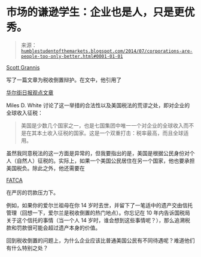 <!--yml

category: 未分类

date: 2024-05-18 03:36:47

-->

# 市场的谦逊学生：企业也是人，只是更优秀。

> 来源：[`humblestudentofthemarkets.blogspot.com/2014/07/corporations-are-people-too-only-better.html#0001-01-01`](https://humblestudentofthemarkets.blogspot.com/2014/07/corporations-are-people-too-only-better.html#0001-01-01)

[Scott Grannis](http://scottgrannis.blogspot.com/2014/07/corporate-inversions-facts.html#.U8mL3n4lMoE.twitter)

写了一篇文章为税收倒置辩护。在文中，他引用了

[华尔街日报观点文章](http://online.wsj.com/articles/miles-d-white-ignoring-the-facts-on-corporate-inversions-1405638376)

Miles D. White 讨论了这一举措的合法性以及美国税法的荒谬之处，即对企业的全球收入征税：

> 美国是少数几个国家之一，也是七国集团中唯一一个对企业的全球收入而不是在其本土收入征税的国家。这是一个双重打击：税率最高，而且全球适用。

虽然我同意税法的这一方面是异常的，但我要指出的是，美国是根据公民身份对个人（自然人）征税的。实际上，如果一个美国公民居住在另一个国家，他也要承担美国税负。除此之外，他还需要在

[FATCA](http://www.irs.gov/Businesses/Corporations/Foreign-Account-Tax-Compliance-Act-FATCA)

在严厉的罚款压力下。

例如，如果你的爱尔兰祖母在你 14 岁时去世，并留下了一笔适中的遗产交由信托管理（回想一下，爱尔兰是税收倒置的热门地点）。你忘记在 10 年内告诉国税局关于这个信托的事情（当一个人 14 岁时，谁会想到这些事情呢？），那么追溯税款和罚款很可能会超过遗产本身的价值。

回到税收倒置的问题上，为什么企业应该比普通美国公民有不同待遇呢？难道他们有什么特别之处？
